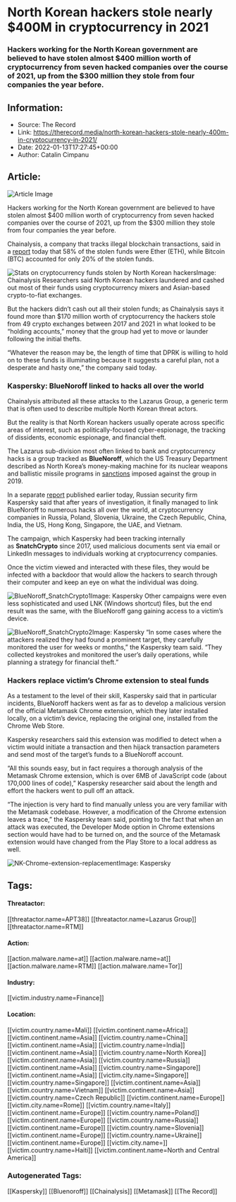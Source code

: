# North Korean hackers stole nearly $400M in cryptocurrency in 2021
### Hackers working for the North Korean government are believed to have stolen almost $400 million worth of cryptocurrency from seven hacked companies over the course of 2021, up from the $300 million they stole from four companies the year before.

## Information:
+ Source: The Record
+ Link: https://therecord.media/north-korean-hackers-stole-nearly-400m-in-cryptocurrency-in-2021/
+ Date: 2022-01-13T17:27:45+00:00
+ Author: Catalin Cimpanu


## Article:
![Article Image](https://therecord.media/wp-content/uploads/2022/01/north-korean-soldiers.jpg)

Hackers working for the North Korean government are believed to have stolen almost $400 million worth of cryptocurrency from seven hacked companies over the course of 2021, up from the $300 million they stole from four companies the year before.


Chainalysis, a company that tracks illegal blockchain transactions, said in a [report](https://blog.chainalysis.com/reports/north-korean-hackers-have-prolific-year-as-their-total-unlaundered-cryptocurrency-holdings-reach-all-time-high/) today that 58% of the stolen funds were Ether (ETH), while Bitcoin (BTC) accounted for only 20% of the stolen funds.


![Stats on cryptocurrency funds stolen by North Korean hackers](https://therecord.media/wp-content/uploads/2022/01/NK-stolen.png)Image: Chainalysis
Researchers said North Korean hackers laundered and cashed out most of their funds using cryptocurrency mixers and Asian-based crypto-to-fiat exchanges.


But the hackers didn’t cash out all their stolen funds; as Chainalysis says it found more than $170 million worth of cryptocurrency the hackers stole from 49 crypto exchanges between 2017 and 2021 in what looked to be “holding accounts,” money that the group had yet to move or launder following the initial thefts.


“Whatever the reason may be, the length of time that DPRK is willing to hold on to these funds is illuminating because it suggests a careful plan, not a desperate and hasty one,” the company said today.


### Kaspersky: BlueNoroff linked to hacks all over the world


Chainalysis attributed all these attacks to the Lazarus Group, a generic term that is often used to describe multiple North Korean threat actors.


But the reality is that North Korean hackers usually operate across specific areas of interest, such as politically-focused cyber-espionage, the tracking of dissidents, economic espionage, and financial theft.


The Lazarus sub-division most often linked to bank and cryptocurrency hacks is a group tracked as **BlueNoroff**, which the US Treasury Department described as North Korea’s money-making machine for its nuclear weapons and ballistic missile programs in [sanctions](https://home.treasury.gov/news/press-releases/sm774) imposed against the group in 2019.


In a separate [report](https://securelist.com/the-bluenoroff-cryptocurrency-hunt-is-still-on/105488/) published earlier today, Russian security firm Kaspersky said that after years of investigation, it finally managed to link BlueNoroff to numerous hacks all over the world, at cryptocurrency companies in Russia, Poland, Slovenia, Ukraine, the Czech Republic, China, India, the US, Hong Kong, Singapore, the UAE, and Vietnam.


The campaign, which Kaspersky had been tracking internally as **SnatchCrypto** since 2017, used malicious documents sent via email or LinkedIn messages to individuals working at cryptocurrency companies.


Once the victim viewed and interacted with these files, they would be infected with a backdoor that would allow the hackers to search through their computer and keep an eye on what the individual was doing.


![BlueNoroff_SnatchCrypto1](https://therecord.media/wp-content/uploads/2022/01/BlueNoroff_SnatchCrypto1-1024x461.png)Image: Kaspersky
Other campaigns were even less sophisticated and used LNK (Windows shortcut) files, but the end result was the same, with the BlueNoroff gang gaining access to a victim’s device.


![BlueNoroff_SnatchCrypto2](https://therecord.media/wp-content/uploads/2022/01/BlueNoroff_SnatchCrypto2.png)Image: Kaspersky
“In some cases where the attackers realized they had found a prominent target, they carefully monitored the user for weeks or months,” the Kaspersky team said. “They collected keystrokes and monitored the user’s daily operations, while planning a strategy for financial theft.”


### Hackers replace victim’s Chrome extension to steal funds


As a testament to the level of their skill, Kaspersky said that in particular incidents, BlueNoroff hackers went as far as to develop a malicious version of the official Metamask Chrome extension, which they later installed locally, on a victim’s device, replacing the original one, installed from the Chrome Web Store.


Kaspersky researchers said this extension was modified to detect when a victim would initiate a transaction and then hijack transaction parameters and send most of the target’s funds to a BlueNoroff account.


“All this sounds easy, but in fact requires a thorough analysis of the Metamask Chrome extension, which is over 6MB of JavaScript code (about 170,000 lines of code),” Kaspersky researcher said about the length and effort the hackers went to pull off an attack.


“The injection is very hard to find manually unless you are very familiar with the Metamask codebase. However, a modification of the Chrome extension leaves a trace,” the Kaspersky team said, pointing to the fact that when an attack was executed, the Developer Mode option in Chrome extensions section would have had to be turned on, and the source of the Metamask extension would have changed from the Play Store to a local address as well.


![NK-Chrome-extension-replacement](https://therecord.media/wp-content/uploads/2022/01/NK-Chrome-extension-replacement-807x1024.png)Image: Kaspersky



## Tags:

#### Threatactor:
[[threatactor.name=APT38]] [[threatactor.name=Lazarus Group]] [[threatactor.name=RTM]]

#### Action:
[[action.malware.name=at]] [[action.malware.name=at]] [[action.malware.name=RTM]] [[action.malware.name=Tor]]

#### Industry:
[[victim.industry.name=Finance]]

#### Location:
[[victim.country.name=Mali]] [[victim.continent.name=Africa]] [[victim.continent.name=Asia]] [[victim.country.name=China]] [[victim.continent.name=Asia]] [[victim.country.name=India]] [[victim.continent.name=Asia]] [[victim.country.name=North Korea]] [[victim.continent.name=Asia]] [[victim.country.name=Russia]] [[victim.continent.name=Asia]] [[victim.country.name=Singapore]] [[victim.continent.name=Asia]] [[victim.city.name=Singapore]] [[victim.country.name=Singapore]] [[victim.continent.name=Asia]] [[victim.country.name=Vietnam]] [[victim.continent.name=Asia]] [[victim.country.name=Czech Republic]] [[victim.continent.name=Europe]] [[victim.city.name=Rome]] [[victim.country.name=Italy]] [[victim.continent.name=Europe]] [[victim.country.name=Poland]] [[victim.continent.name=Europe]] [[victim.country.name=Russia]] [[victim.continent.name=Europe]] [[victim.country.name=Slovenia]] [[victim.continent.name=Europe]] [[victim.country.name=Ukraine]] [[victim.continent.name=Europe]] [[victim.city.name=]] [[victim.country.name=Haiti]] [[victim.continent.name=North and Central America]]

### Autogenerated Tags:
[[Kaspersky]] [[Bluenoroff]] [[Chainalysis]] [[Metamask]] [[The Record]]

